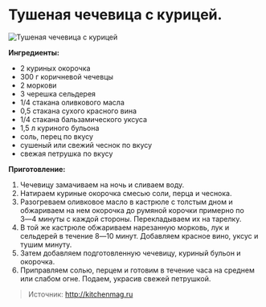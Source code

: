 # Тушеная чечевица с курицей.
![Тушеная чечевица с курицей](/images/Kulinar/Second/chechevica_kurica.jpg 'Тушеная чечевица с курицей')

**Ингредиенты:**

- 2 куриных окорочка
- 300 г коричневой чечевцы
- 2 моркови
- 3 черешка сельдерея
- 1/4 стакана оливкового масла
- 0,5 стакана сухого красного вина
- 1/4 стакана бальзамического уксуса
- 1,5 л куриного бульона
- соль, перец по вкусу
- сушеный или свежий чеснок по вкусу
- свежая петрушка по вкусу

**Приготовление:**

1. Чечевицу замачиваем на ночь и сливаем воду.
2. Натираем куриные окорочка смесью соли, перца и чеснока.
3. Разогреваем оливковое масло в кастрюле с толстым дном и обжариваем на нем окорочка до румяной корочки примерно по 3―4 минуты с каждой стороны. Перекладываем их на тарелку.
4. В той же кастрюле обжариваем нарезанную морковь, лук и сельдерей в течение 8―10 минут. Добавляем красное вино, уксус и тушим минуту.
5. Затем добавляем подготовленную чечевицу, куриный бульон и окорочка.
6. Приправляем солью, перцем и готовим в течение часа на среднем или слабом огне. Подаем, украсив свежей петрушкой.

> Источник: http://kitchenmag.ru
